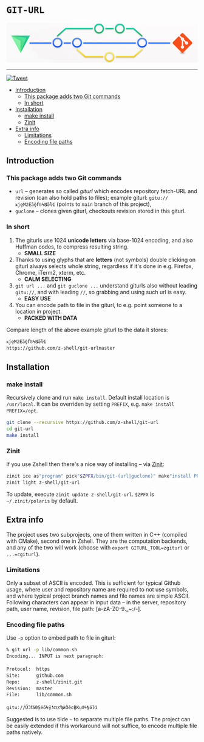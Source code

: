 # `GIT-URL`

<p align="center">
<a href="https://github.com/z-shell/git-url">
<img src="https://github.com/z-shell/git-url/raw/images/z-git-url.png"/>
</a>
</p>

---

[![Tweet](https://img.shields.io/twitter/url/http/shields.io.svg?style=social)](https://twitter.com/intent/tweet?text=Z-shell%20-%20ZINIT%20plugin%20git-url&url=https://github.com/z-shell/git-url&hashtags=zsh,zinit,plugin,z-shell)

<!-- START doctoc generated TOC please keep comment here to allow auto update -->
<!-- DON'T EDIT THIS SECTION, INSTEAD RE-RUN doctoc TO UPDATE -->

- [Introduction](#introduction)
  - [This package adds two Git commands](#this-package-adds-two-git-commands)
  - [In short](#in-short)
- [Installation](#installation)
  - [make install](#make-install)
  - [Zinit](#zinit)
- [Extra info](#extra-info)
  - [Limitations](#limitations)
  - [Encoding file paths](#encoding-file-paths)

<!-- END doctoc generated TOC please keep comment here to allow auto update -->

## Introduction

### This package adds two Git commands

- `url` – generates so called _giturl_ which encodes repository fetch-URL and revision
  (can also hold paths to files); example giturl: `gitu://ҝjȩMżEäḝЃȣϟṈӛŀї` (points to `main` branch of this project),
- `guclone` – clones given giturl, checkouts revision stored in this giturl.

### In short

1. The giturls use 1024 **unicode letters** via base-1024 encoding, and also Huffman codes, to compress resulting string.
   - **SMALL SIZE**
2. Thanks to using glyphs that are **letters** (not symbols) double clicking on giturl always selects whole string, regardless if it's done in e.g. Firefox, Chrome, iTerm2, xterm, etc.
   - **CALM SELECTING**
3. `git url ...` and `git guclone ...` understand giturls also without leading `gitu://`, and with leading `//`, so grabbing and using such url is easy.
   - **EASY USE**
4. You can encode path to file in the giturl, to e.g. point someone to a location in project.
   - **PACKED WITH DATA**

Compare length of the above example giturl to the data it stores:

```zsh
ҝjȩMżEäḝЃȣϟṈӛŀї
https://github.com/z-shell/git-urlmaster
```

## Installation

### make install

Recursively clone and run `make install`. Default install location is `/usr/local`. It can be overriden by setting `PREFIX`, e.g. `make install PREFIX=/opt`.

```zsh
git clone --recursive https://github.com/z-shell/git-url
cd git-url
make install
```

### Zinit

If you use Zshell then there's a nice way of installing – via [Zinit](https://github.com/z-shell/zinit):

```zsh
zinit ice as"program" pick"$ZPFX/bin/git-(url|guclone)" make"install PREFIX=$ZPFX"
zinit light z-shell/git-url
```

To update, execute `zinit update z-shell/git-url`. `$ZPFX` is `~/.zinit/polaris` by default.

## Extra info

The project uses two subprojects, one of them written in C++ (compiled with CMake), second one in Zshell.
They are the computation backends, and any of the two will work (choose with `export GITURL_TOOL=zgiturl` or `...=cgiturl`).

### Limitations

Only a subset of ASCII is encoded. This is sufficient for typical Github usage, where user and
repository name are required to not use symbols, and where typical project branch names and
file names are simple ASCII. Following characters can appear in input data – in the server,
repository path, user name, revision, file path: [a-zA-Z0-9._~:/-].

### Encoding file paths

Use `-p` option to embed path to file in giturl:

```zsh
% git url -p lib/common.sh
Encoding... INPUT is next paragraph:

Protocol:  https
Site:      github.com
Repo:      z-shell/zinit.git
Revision:  master
File:      lib/common.sh

gitu://ŬϽẝá0ȘéőϞȳƾǱϠѝŌěcḆΚṳȣϟṈӛŀї
```

Suggested is to use tilde `~` to separate multiple file paths. The project can be easily
extended if this workaround will not suffice, to encode multiple file paths natively.
